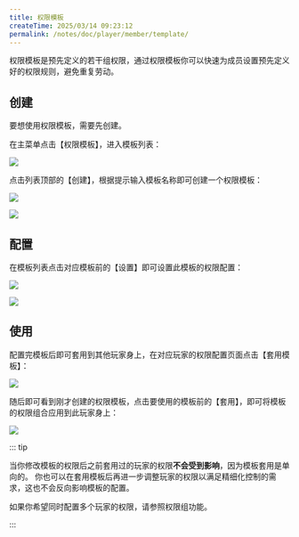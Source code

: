 ```yaml
---
title: 权限模板
createTime: 2025/03/14 09:23:12
permalink: /notes/doc/player/member/template/
---
```


权限模板是预先定义的若干组权限，通过权限模板你可以快速为成员设置预先定义好的权限规则，避免重复劳动。

## 创建

要想使用权限模板，需要先创建。

在主菜单点击【权限模板】，进入模板列表：

![](/player/member/template/1.png)

点击列表顶部的【创建】，根据提示输入模板名称即可创建一个权限模板：

![](/player/member/template/2.png)

![](/player/member/template/3.png)

## 配置

在模板列表点击对应模板前的【设置】即可设置此模板的权限配置：

![](/player/member/template/4.png)

![](/player/member/template/5.png)

## 使用

配置完模板后即可套用到其他玩家身上，在对应玩家的权限配置页面点击【套用模板】：

![](/player/member/template/6.png)

随后即可看到刚才创建的权限模板，点击要使用的模板前的【套用】，即可将模板的权限组合应用到此玩家身上：

![](/player/member/template/7.png)

::: tip

当你修改模板的权限后之前套用过的玩家的权限**不会受到影响**，因为模板套用是单向的。
你也可以在套用模板后再进一步调整玩家的权限以满足精细化控制的需求，这也不会反向影响模板的配置。

如果你希望同时配置多个玩家的权限，请参照权限组功能。

:::

